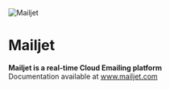 <img src="https://fr.mailjet.com/images/theme/v1/logos/head_logo_tiny.png" align="center" alt="Mailjet" title="Mailjet" />

# Mailjet

<b>Mailjet is a real-time Cloud Emailing platform</b>
<br />
Documentation available at <a href="https://www.mailjet.com/">www.mailjet.com</a>